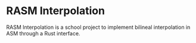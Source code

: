 # RASM Interpolation

RASM Interpolation is a school project to implement bilineal interpolation in ASM through a Rust interface.
